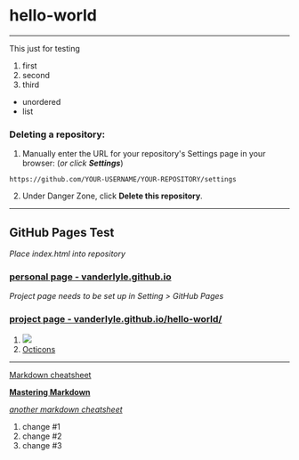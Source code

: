 # hello-world

---

This just for testing

1. first
2. second
3. third

* unordered
* list

### **Deleting a repository:**

1. Manually enter the URL for your repository's Settings page in your browser: (*or click **Settings***)
```
https://github.com/YOUR-USERNAME/YOUR-REPOSITORY/settings
```
2. Under Danger Zone, click **Delete this repository**.

---

## GitHub Pages Test

*Place index.html into repository*

### [personal page - vanderlyle.github.io](https://vanderlyle.github.io "Testpage - vanderlyle.github.io")

*Project page needs to be set up in Setting > GitHub Pages*

### [project page - vanderlyle.github.io/hello-world/](https://vanderlyle.github.io/hello-world/)

1. [![](https://img.shields.io/badge/shields.io-link-blue.svg)](https://shields.io/)
2. [Octicons](https://octicons.github.com/)

---

[Markdown cheatsheet](https://github.com/adam-p/markdown-here/wiki/Markdown-Cheatsheet)

[**Mastering Markdown**](https://guides.github.com/features/mastering-markdown/)

[*another markdown cheatsheet*](https://www.reddit.com/r/reddit.com/comments/6ewgt/reddit_markdown_primer_or_how_do_you_do_all_that/)

1. change #1
2. change #2
3. change #3
